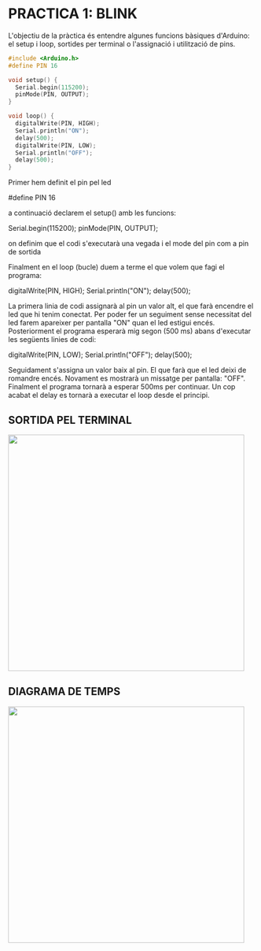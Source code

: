 # PRACTICA 1: BLINK

L'objectiu de la pràctica és entendre algunes funcions bàsiques d'Arduino: el setup i loop, sortides per terminal o l'assignació i utilització de pins.

```cpp 
#include <Arduino.h>
#define PIN 16

void setup() {
  Serial.begin(115200);
  pinMode(PIN, OUTPUT);
}

void loop() {
  digitalWrite(PIN, HIGH);
  Serial.println("ON");
  delay(500);
  digitalWrite(PIN, LOW);
  Serial.println("OFF");
  delay(500);
}
```
Primer hem definit el pin pel led 

#define PIN 16

a continuació declarem el setup() amb les funcions:

  Serial.begin(115200);
  pinMode(PIN, OUTPUT);

on definim que el codi s'executarà una vegada i el mode del pin com a pin de sortida

Finalment en el loop (bucle) duem a terme el que volem que fagi el programa:

digitalWrite(PIN, HIGH);
  Serial.println("ON");
  delay(500);

La primera linia de codi assignarà al pin un valor alt, el que farà encendre el led que hi tenim conectat. Per poder fer un seguiment sense necessitat del led farem apareixer per pantalla "ON" quan el led estigui encés. Posteriorment el programa esperarà mig segon (500 ms) abans d'executar les següents linies de codi:

  digitalWrite(PIN, LOW);
  Serial.println("OFF");
  delay(500);

Seguidament s'assigna un valor baix al pin. El que farà que el led deixi de romandre encés. Novament es mostrarà un missatge per pantalla: "OFF". Finalment el programa tornarà a esperar 500ms per continuar. Un cop acabat el delay es tornarà a executar el loop desde el principi.

## SORTIDA PEL TERMINAL

<img src="terminal1.png" width="480" align="center">

## DIAGRAMA DE TEMPS

<img src="diagrama1.png" width="480" align="center">
